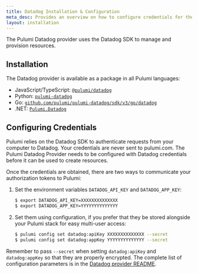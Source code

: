 ```yaml
---
title: Datadog Installation & Configuration
meta_desc: Provides an overview on how to configure credentials for the Pulumi Datadog Provider.
layout: installation
---
```


The Pulumi Datadog provider uses the Datadog SDK to manage and provision resources.

## Installation

The Datadog provider is available as a package in all Pulumi languages:

* JavaScript/TypeScript: [`@pulumi/datadog`](https://www.npmjs.com/package/@pulumi/datadog)
* Python: [`pulumi-datadog`](https://pypi.org/project/pulumi-datadog/)
* Go: [`github.com/pulumi/pulumi-datadog/sdk/v3/go/datadog`](https://github.com/pulumi/pulumi-datadog)
* .NET: [`Pulumi.Datadog`](https://www.nuget.org/packages/Pulumi.Datadog)

## Configuring Credentials

Pulumi relies on the Datadog SDK to authenticate requests from your computer to Datadog. Your credentials are never sent
to pulumi.com. The Pulumi Datadog Provider needs to be configured with Datadog credentials
before it can be used to create resources.

Once the credentials are obtained, there are two ways to communicate your authorization tokens to Pulumi:

1. Set the environment variables `DATADOG_API_KEY` and `DATADOG_APP_KEY`:

    ```bash
    $ export DATADOG_API_KEY=XXXXXXXXXXXXXX
    $ export DATADOG_APP_KEY=YYYYYYYYYYYYYY
    ```

2. Set them using configuration, if you prefer that they be stored alongside your Pulumi stack for easy multi-user access:

    ```bash
    $ pulumi config set datadog:apiKey XXXXXXXXXXXXXX --secret
    $ pulumi config set datadog:appKey YYYYYYYYYYYYYY --secret
    ```

Remember to pass `--secret` when setting `datadog:apiKey` and `datadog:appKey` so that they are properly encrypted. The complete list of
configuration parameters is in the [Datadog provider README](https://github.com/pulumi/pulumi-datadog/blob/master/README.md).
